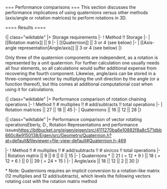 === Performance comparisons ===
This section discusses the performance implications of using quaternions versus other methods (axis/angle or rotation matrices) to perform rotations in 3D.

==== Results ====

{| class="wikitable"
|+ Storage requirements
|-
!                 Method                        !! Storage
|-
| [[Rotation matrix]]                           ||     9
|-
|    [[Quaternion]]                             ||     3 or 4 (see below)
|-
| [[Axis-angle representation|Angle/axis]] ||    3 or 4 (see below)
|}

Only three of the quaternion components are independent, as a rotation is represented by a unit quaternion.  For further calculation one usually needs all four elements, so all calculations would suffer additional expense from recovering the fourth component.  Likewise, angle/axis can be stored in a three-component vector by multiplying the unit direction by the angle (or a function thereof), but this comes at additional computational cost when using it for calculations.

{| class="wikitable"
|+ Performance comparison of rotation chaining operations
|-
!                 Method                !! # multiplies !! # add/subtracts !! total operations
|-
| Rotation matrices ||       27     ||       18        || 45
|-
|              Quaternions          ||       16     ||       12        || 28
|}

{| class="wikitable"
|+ Performance comparison of vector rotating operations<ref>Eberly, D., Rotation Representations and performance issues</ref><ref>https://bitbucket.org/eigen/eigen/src/4111270ba6e10882f8a8c571dbb660c8e9150138/Eigen/src/Geometry/Quaternion.h?at=default&fileviewer=file-view-default#Quaternion.h-469</ref>

|-
!         Method      !! # multiplies !! # add/subtracts !! # sin/cos !! total operations
|-
| Rotation matrix ||       9      ||        6       || 0         || 15
|-
|    Quaternions *  ||      21 ( = 12 + 9 )     ||       18 ( = 12 + 6 )     || 0         || 39 ( = 24 + 15 )
|-
| Angle/axis || 18 || 12 || 2     || 30
|}

<nowiki>*</nowiki> Note: Quaternions requires an implicit conversion to a rotation-like matrix (12 multiplies and 12 add/subtracts), which levels the following vectors rotating cost with the rotation matrix method